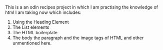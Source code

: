 This is a an odin recipes project in which I am practising the knowledge of html I am taking now which includes:
1. Using the Heading Element
2. The List elements
3. The HTML boilerplate
4. The body the paragraph and the image tags of HTML and other unmentioned here.